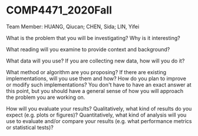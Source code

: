 # COMP4471_2020Fall

Team Member: HUANG, Qiucan; CHEN, Sida; LIN, Yifei

What is the problem that you will be investigating? Why is it interesting?

What reading will you examine to provide context and background?

What data will you use? If you are collecting new data, how will you do it?

What method or algorithm are you proposing? If there are existing implementations, will you use them and how? How do you plan to improve or modify such implementations? You don't have to have an exact answer at this point, but you should have a general sense of how you will approach the problem you are working on.

How will you evaluate your results? Qualitatively, what kind of results do you expect (e.g. plots or figures)? Quantitatively, what kind of analysis will you use to evaluate and/or compare your results (e.g. what performance metrics or statistical tests)?